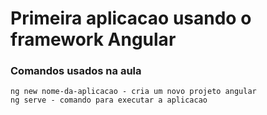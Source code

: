 # Primeira aplicacao usando o framework Angular

### Comandos usados na aula
    ng new nome-da-aplicacao - cria um novo projeto angular
    ng serve - comando para executar a aplicacao
